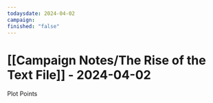 ```yaml
---
todaysdate: 2024-04-02
campaign: 
finished: "false"
---
```

# [[Campaign Notes/The Rise of the Text File]] - 2024-04-02




Plot Points
